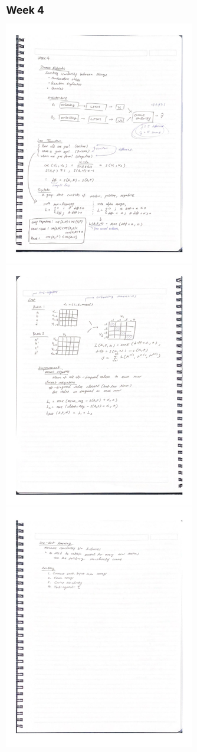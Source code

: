 # Week 4

![img](../src/img/doc-page-007.jpg)
![img](../src/img/doc-page-008.jpg)
![img](../src/img/doc-page-009.jpg)